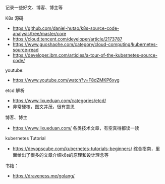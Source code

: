 
记录一些好文、博客、博主等


K8s 源码
- https://github.com/daniel-hutao/k8s-source-code-analysis/tree/master/core
- https://cloud.tencent.com/developer/article/2173787
- https://www.guoshaohe.com/category/cloud-computing/kubernetes-source-read
- https://developer.ibm.com/articles/a-tour-of-the-kubernetes-source-code/

youtube:
- https://www.youtube.com/watch?v=F8dZMKP6xyg

etcd 解析
- https://www.lixueduan.com/categories/etcd/
- 非常硬核，图文并茂，很有意思

博客、博主
- https://www.lixueduan.com/   各类技术文章，有空真得都读一读

kubernetes Tutorial
- https://devopscube.com/kubernetes-tutorials-beginners/ 综合指南，里面给出了很多的文章介绍k8s的原理和设计理念等

书籍：
- https://draveness.me/golang/